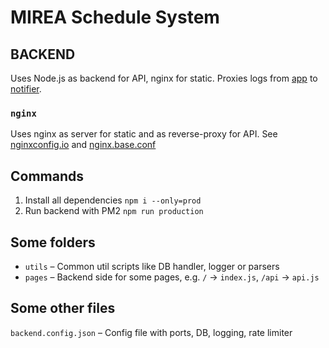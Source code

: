 # MIREA Schedule System

## BACKEND

Uses Node.js as backend for API, nginx for static.
Proxies logs from [app](https://github.com/serguun42/mss/tree/master/app) to [notifier](https://github.com/serguun42/mss/tree/master/notifier).

### `nginx`
Uses nginx as server for static and as reverse-proxy for API. See [nginxconfig.io](https://nginxconfig.io/) and [nginx.base.conf](./nginx.base.conf)

## Commands

1. Install all dependencies `npm i --only=prod`
2. Run backend with PM2 `npm run production`

## Some folders

* `utils` – Common util scripts like DB handler, logger or parsers
* `pages` – Backend side for some pages, e.g. `/` -> `index.js`, `/api` -> `api.js`

## Some other files
`backend.config.json` – Config file with ports, DB, logging, rate limiter 
